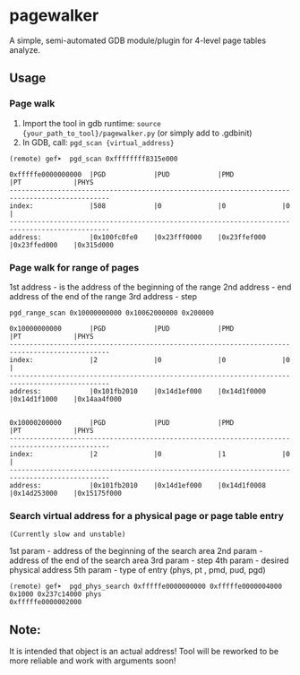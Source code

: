 # pagewalker

A simple, semi-automated GDB module/plugin for 4-level page tables analyze.

## Usage

### Page walk

1. Import the tool in gdb runtime: `source {your_path_to_tool}/pagewalker.py` (or simply add to .gdbinit)
2. In GDB, call: `pgd_scan {virtual_address}`

```
(remote) gef➤  pgd_scan 0xffffffff8315e000

0xfffffe0000000000  |PGD            |PUD            |PMD            |PT             |PHYS           
-----------------------------------------------------------------------------------------------
index:              |508            |0              |0              |0              |               
-----------------------------------------------------------------------------------------------
address:            |0x100fc0fe0    |0x23fff0000    |0x23ffef000    |0x23ffed000    |0x315d000 
```

### Page walk for range of pages

1st address - is the address of the beginning of the range
2nd address - end address of the end of the range
3rd address - step

```
pgd_range_scan 0x10000000000 0x10062000000 0x200000

0x10000000000       |PGD            |PUD            |PMD            |PT             |PHYS           
-----------------------------------------------------------------------------------------------
index:              |2              |0              |0              |0              |               
-----------------------------------------------------------------------------------------------
address:            |0x101fb2010    |0x14d1ef000    |0x14d1f0000    |0x14d1f1000    |0x14aa4f000    


0x10000200000       |PGD            |PUD            |PMD            |PT             |PHYS           
-----------------------------------------------------------------------------------------------
index:              |2              |0              |1              |0              |               
-----------------------------------------------------------------------------------------------
address:            |0x101fb2010    |0x14d1ef000    |0x14d1f0008    |0x14d253000    |0x15175f000
```

### Search virtual address for a physical page or page table entry

`(Currently slow and unstable)`

1st param - address of the beginning of the search area
2nd param - address of the end of the search area
3rd param - step
4th param - desired physical address 
5th param - type of entry (phys, pt , pmd, pud, pgd)

```
(remote) gef➤  pgd_phys_search 0xfffffe0000000000 0xfffffe0000004000 0x1000 0x237c14000 phys
0xfffffe0000002000
```

## Note: 

It is intended that object is an actual address! Tool will be reworked to be more reliable and work with arguments soon!